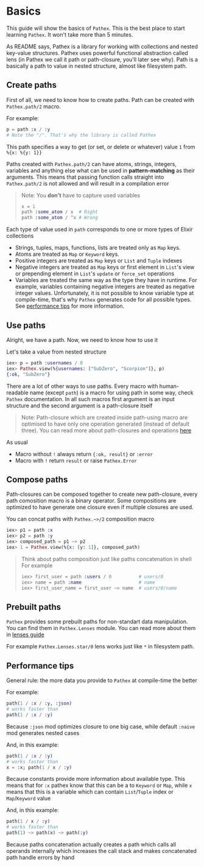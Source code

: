 # Basics

This guide will show the basics of `Pathex`. This is the best place to start learning `Pathex`.
It won't take more than 5 minutes.

As README says, Pathex is a library for working with collections and nested key-value structures.
Pathex uses powerful functional abstraction called lens (in Pathex we call it path or path-closure, you'll later see why).
Path is a basically a path to value in nested structure, almost like filesystem path.

## Create paths

First of all, we need to know how to create paths. Path can be created with `Pathex.path/2` macro.

For example:

```elixir
p = path :x / :y
# Note the "/". That's why the library is called Pathex
```

This path specifies a way to get (or set, or delete or whatever) value `1` from `%{x: %{y: 1}}`

Paths created with `Pathex.path/2` can have atoms, strings, integers, variables
and anything else what can be used in **pattern-matching** as their arguments.
This means that passing function calls straight into `Pathex.path/2` is not allowed and will result in a
compilation error

> Note:
> You **don't** have to capture used variables
>
> ```elixir
> x = 1
> path :some_atom / x  # Right
> path :some_atom / ^x # Wrong
> ```

Each type of value used in `path` corresponds to one or more types of Elixir collections

* Strings, tuples, maps, functions, lists are treated only as `Map` keys.
* Atoms are treated as `Map` or `Keyword` keys.
* Positive integers are treated as `Map` keys or `List` and `Tuple` indexes
* Negative integers are treated as `Map` keys or first element in `List`'s view or
  prepending element in `List`'s `update` or `force_set` operations
* Variables are treated the same way as the type they have in runtime. For example, variables containing negative
  integers are treated as negative integer values. Unfortunately, it is not possible to know variable type at compile-time,
  that's why `Pathex` generates code for all possible types. See [performance tips](basics.md#performance-tips) for more information.

## Use paths

Alright, we have a path. Now, we need to know how to use it

Let's take a value from nested structure

```elixir
iex> p = path :usernames / 0
iex> Pathex.view(%{usernames: ["SubZero", "Scorpion"]}, p)
{:ok, "SubZero"}
```

There are a lot of other ways to use paths. Every macro with human-readable name
(except `path`) is a macro for using path in some way, check `Pathex` documentation.
In all such macros first argument is an input structure and the second argument is a path-closure itself

> Note:
> Path-closure which are created inside path-using macro are optimised to have
> only one operation generated (instead of default three).
> You can read more about path-closures and operations [here](path.md)

As usual

* Macro without `!` always return `{:ok, result}` or `:error`
* Macro with `!` return `result` or raise `Pathex.Error`

## Compose paths

Path-closures can be composed together to create new path-closure,
every path comosition macro is a binary operator. Some compositions
are optimized to have generate one closure even if multiple closures
are used.

You can concat paths with `Pathex.~>/2` composition macro

```elixir
iex> p1 = path :x
iex> p2 = path :y
iex> composed_path = p1 ~> p2
iex> 1 = Pathex.view(%{x: [y: 1]}, composed_path)
```

> Think about paths composition just like paths concatenation in shell  
> For example  
>
> ```elixir
> iex> first_user = path :users / 0          # users/0
> iex> name = path :name                     # name
> iex> first_user_name = first_user ~> name  # users/0/name
> ```

## Prebuilt paths

`Pathex` provides some prebuilt paths for non-standart data manipulation. You
can find them in `Pathex.Lenses` module. You can read more about them in
[lenses guide](lenses.md)

For example `Pathex.Lenses.star/0` lens works just like `*` in filesystem path.

## Performance tips

General rule: the more data you provide to `Pathex` at compile-time the better

For example:

```elixir
path(1 / :x / :y, :json)
# works faster than
path(1 / :x / :y)
```

Because `:json` mod optimizes closure to one big case,
while default `:naive` mod generates nested cases

And, in this example:

```elixir
path(1 / :x / :y)
# works faster than
x = :x; path(1 / x / :y)
```

Because constants provide more information about available type.
This means that for `:x` pathex know that this can be a to `Keyword` or `Map`,
while `x` means that this is a variable which can contain `List`/`Tuple` index or `Map`/`Keyword` value

And, in this example:

```elixir
path(1 / x / :y)
# works faster than
path(1) ~> path(x) ~> path(:y)
```

Because paths concatenation actually creates a path which calls all operands internally
which increases the call stack and makes concatenated path handle errors by hand
